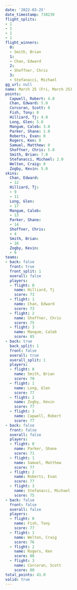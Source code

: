 ```yaml
---
date: '2022-03-25'
date_timestamp: 738239
flight_splits:
- 1
- 1
- 1
- 1
flight_winners:
  0:
  - Smith, Brian
  1:
  - Chan, Edward
  2:
  - Shoffner, Chris
  3:
  - Stefanacci, Michael
gg_url: null
name: March 25 (Fri, March 25)
points:
  Capwell, Robert: 4.0
  Chan, Edward: 5.0
  Corcoran, Scott: 0
  Fish, Tony: 0
  Hilliard, Tj: 4.0
  Long, Glen: 5.0
  Mangum, Caleb: 3.0
  Parker, Shane: 1.0
  Roberts, Evan: 0
  Rogers, Ken: 0
  Samuel, Matthew: 0
  Shoffner, Chris: 5.0
  Smith, Brian: 7.0
  Stefanacci, Michael: 2.0
  Welton, Craig: 0
  Zogby, Kevin: 5.0
skins:
  Chan, Edward:
  - 12
  Hilliard, Tj:
  - 9
  - 11
  Long, Glen:
  - 17
  Mangum, Caleb:
  - 13
  Parker, Shane:
  - 14
  Shoffner, Chris:
  - 4
  Smith, Brian:
  - 16
  Zogby, Kevin:
  - 6
teams:
- back: false
  front: true
  front_split: 1
  overall: false
  players:
  - flight: 0
    name: Hilliard, Tj
    score: 73
  - flight: 1
    name: Chan, Edward
    score: 73
  - flight: 2
    name: Shoffner, Chris
    score: 75
  - flight: 3
    name: Mangum, Caleb
    score: 85
- back: true
  back_split: 1
  front: false
  overall: true
  overall_split: 1
  players:
  - flight: 0
    name: Smith, Brian
    score: 70
  - flight: 1
    name: Long, Glen
    score: 77
  - flight: 2
    name: Zogby, Kevin
    score: 77
  - flight: 3
    name: Capwell, Robert
    score: 77
- back: false
  front: false
  overall: false
  players:
  - flight: 0
    name: Parker, Shane
    score: 71
  - flight: 1
    name: Samuel, Matthew
    score: 77
  - flight: 2
    name: Roberts, Evan
    score: 77
  - flight: 3
    name: Stefanacci, Michael
    score: 75
- back: false
  front: false
  overall: false
  players:
  - flight: 0
    name: Fish, Tony
    score: 77
  - flight: 1
    name: Welton, Craig
    score: 76
  - flight: 2
    name: Rogers, Ken
    score: 80
  - flight: 3
    name: Corcoran, Scott
    score: 80
total_points: 41.0
valid: true
---
```

